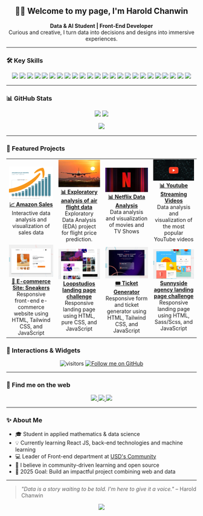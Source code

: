 <!-- Custom Banner -->
<!-- <p align="center">
  <img src="assets/banner.png" alt="Harold Chanwin - Data Science & Front-End Developer" style="border-radius: 12px;">
</p> -->

<h2 align="center">👋🎉 Welcome to my page, I'm Harold Chanwin</h2>
<p align="center">
  <b>Data & AI Student | Front-End Developer</b><br/>
  Curious and creative, I turn data into decisions and designs into immersive experiences.
</p>

---

### 🛠️ Key Skills

<p align="center"> <!-- 🔢 Data Science & Python Stack --> <img src="https://img.shields.io/badge/Python-3673A5?style=for-the-badge&logo=python&logoColor=white"/> <img src="https://img.shields.io/badge/R-276DC3?style=for-the-badge&logo=r&logoColor=white"/> <img src="https://img.shields.io/badge/NumPy-013243?style=for-the-badge&logo=numpy&logoColor=white"/> <img src="https://img.shields.io/badge/Pandas-150458?style=for-the-badge&logo=pandas&logoColor=white"/> <img src="https://img.shields.io/badge/Matplotlib-11557C?style=for-the-badge&logo=matplotlib&logoColor=white"/> <img src="https://img.shields.io/badge/Seaborn-4C65A8?style=for-the-badge&logoColor=white"/> <img src="https://img.shields.io/badge/Plotly-3F4F75?style=for-the-badge&logo=plotly&logoColor=white"/> <img src="https://img.shields.io/badge/SciPy-8CAAE6?style=for-the-badge&logo=scipy&logoColor=white"/> <img src="https://img.shields.io/badge/Scikit--Learn-F7931E?style=for-the-badge&logo=scikit-learn&logoColor=white"/> <img src="https://img.shields.io/badge/Machine_Learning-0A192F?style=for-the-badge&logo=tensorflow&logoColor=F6C343"/> <!-- 🌐 Front-End Development --> <img src="https://img.shields.io/badge/HTML5-E34F26?style=for-the-badge&logo=html5&logoColor=white"/> <img src="https://img.shields.io/badge/CSS3-1572B6?style=for-the-badge&logo=css3&logoColor=white"/> <img src="https://img.shields.io/badge/Sass/SCSS-CC6699?style=for-the-badge&logo=sass&logoColor=white"/> <img src="https://img.shields.io/badge/TailwindCSS-0EA5E9?style=for-the-badge&logo=tailwindcss&logoColor=white"/> <img src="https://img.shields.io/badge/JavaScript-F7DF1E?style=for-the-badge&logo=javascript&logoColor=black"/> <img src="https://img.shields.io/badge/React-20232A?style=for-the-badge&logo=react&logoColor=61DAFB"/> <!-- 🧱 Back-End Development --> <img src="https://img.shields.io/badge/Node.js-339933?style=for-the-badge&logo=node.js&logoColor=white"/> <img src="https://img.shields.io/badge/Express.js-000000?style=for-the-badge&logo=express&logoColor=white"/> <!-- 🗄️ Databases --> <img src="https://img.shields.io/badge/MongoDB-47A248?style=for-the-badge&logo=mongodb&logoColor=white"/> <img src="https://img.shields.io/badge/SQL-003B57?style=for-the-badge&logo=sqlite&logoColor=white"/> <img src="https://img.shields.io/badge/MySQL-4479A1?style=for-the-badge&logo=mysql&logoColor=white"/> <img src="https://img.shields.io/badge/PostgreSQL-4169E1?style=for-the-badge&logo=postgresql&logoColor=white"/> <img src="https://img.shields.io/badge/MariaDB-003545?style=for-the-badge&logo=mariadb&logoColor=white"/> <!-- 🔧 Tools --> <img src="https://img.shields.io/badge/Git-F05032?style=for-the-badge&logo=git&logoColor=white"/> </p>

---

### 📊 GitHub Stats

<p align="center">
  <img src="https://github-readme-stats.vercel.app/api?username=chanwinharold&show_icons=true&theme=radical&count_private=true" />
  <img src="https://github-readme-stats.vercel.app/api/top-langs/?username=chanwinharold&layout=compact&theme=radical" />
</p>

<p align="center">
  <img src="https://github-readme-activity-graph.vercel.app/graph?username=chanwinharold&theme=react-dark&hide_border=true" />
</p>

---

### 🚀 Featured Projects

<table>
  <tr>
    <td align="center">
      <a href="https://github.com/chanwinharold/Amazon_Sales" target="_blank">
        <img src="assets/amazon-sales-preview.png" width="280px"/>
        <br/><b>📈 Amazon Sales</b>
      </a>
      <br/>Interactive data analysis and visualization of sales data
    </td>
    <td align="center">
      <a href="https://github.com/chanwinharold/Prevision_du_prix_des_vols" target="_blank">
        <img src="assets/vols-img.jpeg" width="280px"/>
        <br/><b>📊 Exploratory analysis of air flight data</b>
      </a>
      <br/>Exploratory Data Analysis (EDA) project for flight price prediction.
    </td>
    <td align="center">
      <a href="https://github.com/chanwinharold/Netflix_Data_Project" target="_blank">
        <img src="assets/Netflix-img.webp" width="280px"/>
        <br/><b>📊 Netflix Data Analysis</b>
      </a>
      <br/>Data analysis and visualization of movies and TV Shows
    </td>
	<td align="center">
      <a href="https://github.com/chanwinharold/Youtube_Data_Project" target="_blank">
        <img src="assets/youtube_img.webp" width="280px"/>
        <br/><b>📊​ Youtube Streaming Videos</b>
      </a>
      <br/>Data analysis and visualization of the most popular YouTube videos
    </td>
  </tr>

  <tr>
    <td align="center">
      <a href="https://ecommerce-product-page-main-orpin-eight.vercel.app/" target="_blank">
        <img src="assets/ecommerce-preview.jpg" width="280px"/>
        <br/><b>👟 E-commerce Site: Sneakers</b>
      </a>
      <br/>Responsive front-end e-commerce website using HTML, Tailwind CSS, and JavaScript
    </td>
	<td align="center">
      <a href="https://loopstudios-landing-page-main-drab-three.vercel.app/" target="_blank">
        <img src="assets/loopstudio.jpg" width="280px"/>
        <br/><b>Loopstudios landing page challenge</b>
      </a>
      <br/>Responsive landing page using HTML, pure CSS, and JavaScript
    </td>
	<td align="center">
      <a href="https://conference-ticket-generator-main-two.vercel.app/" target="_blank">
        <img src="assets/generator-ticket-preview.jpg" width="280px"/>
        <br/><b>🎟️​ Ticket Generator</b>
      </a>
      <br/>Responsive form and ticket generator using HTML, Tailwind CSS, and JavaScript
    </td>
    <td align="center">
      <a href="https://sunnyside-agency-landing-page-main-smoky-five.vercel.app/" target="_blank">
        <img src="assets/sunntside.jpg" width="280px"/>
        <br/><b>Sunnyside agency landing page challenge</b>
      </a>
      <br/>Responsive landing page using HTML, Sass/Scss, and JavaScript
    </td>
  </tr>
</table>

### 🧩 Interactions & Widgets

<p align="center">
  <img src="https://komarev.com/ghpvc/?username=chanwinharold&style=flat-square&color=blue" alt="visitors"/>
  <a href="https://github.com/chanwinharold?tab=followers" target="_blank">
    <img src="https://img.shields.io/github/followers/chanwinharold?label=Follow&style=social" alt="Follow me on GitHub">
  </a>
</p>

---

### 🔗 Find me on the web

<p align="center">
  <a href="https://www.linkedin.com/in/harold-chanwin-profile" target="_blank">
    <img src="https://img.shields.io/badge/LinkedIn-%230077B5.svg?&style=for-the-badge&logo=linkedin&logoColor=white" />
  </a>
  <a href="https://www.frontendmentor.io/profile/chanwinharold" target="_blank">
    <img src="https://img.shields.io/badge/Frontend_Mentor-3F54A3?style=for-the-badge&logo=frontendmentor&logoColor=white" />
  </a>
  <a href="mailto:chanwinharold@gmail.com" target="_blank">
    <img src="https://img.shields.io/badge/Email-EA4335?style=for-the-badge&logo=gmail&logoColor=white" />
  </a>
</p>

---

### ✨ About Me

- 🎓 Student in applied mathematics & data science
- 💡 Currently learning React JS, back-end technologies and machine learning
- 💻 Leader of Front-end department at [USD's Community](https://www.linkedin.com/company/united-student-developers)
- 🌱 I believe in community-driven learning and open source
- 🎯 2025 Goal: Build an impactful project combining web and data

---

> _"Data is a story waiting to be told. I'm here to give it a voice."_ – Harold Chanwin

<p align="center">
  <img src="https://readme-typing-svg.vercel.app/?font=Fira+Code&weight=500&size=22&pause=1000&color=38BDF8&center=true&vCenter=true&width=800&lines=Passionate+about+web+and+data+%F0%9F%93%88;Designer+of+elegant+and+efficient+solutions+%E2%9A%99%EF%B8%8F;Always+curious+and+learning+%F0%9F%8C%8D" />
</p>
